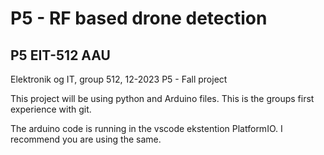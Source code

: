 # P5 - RF based drone detection
## P5 EIT-512 AAU
Elektronik og IT, group 512, 12-2023 P5 - Fall project

This project will be using python and Arduino files.
This is the groups first experience with git.

The arduino code is running in the vscode ekstention PlatformIO.
I recommend you are using the same. 


